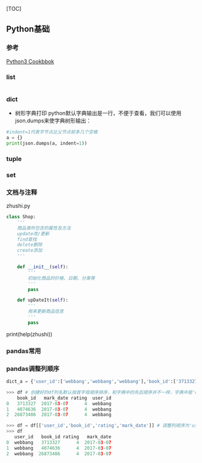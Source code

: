 [TOC]

## Python基础

### 参考
[Python3 Cookbbok](https://python3-cookbook.readthedocs.io/zh_CN/latest/)


### list
```python

```
### dict
- 树形字典打印
python默认字典输出是一行，不便于查看，我们可以使用json.dumps来使字典树形输出：

```python
#indent=1代表字节点比父节点前多几个空格
a = {}
print(json.dumps(a, indent=1))
```

### tuple


### set




### 文档与注释

zhushi.py

```python
class Shop:
    '''
    商品类所包含的属性及方法
    update改/更新
    find查找
    delete删除
    create添加
    '''

    def __init__(self):
        '''
        初始化商品的价格、日期、分类等
        '''
        pass

    def upDateIt(self):
        '''
        用来更新商品信息
        '''
        pass
```
print(help(zhushi))



### pandas常用

### pandas调整列顺序
```python
dict_a = {'user_id':['webbang','webbang','webbang'],'book_id':['3713327','4074636','26873486'],'rating':['4','4','4'],'mark_date':['2017-03-07','2017-03-07','2017-03-07']}

>>> df # 创建好的df列名默认按首字母顺序排序，和字典中的先后顺序并不一样，字典中是'user_id','book_id','rating','mark_date'
    book_id   mark_date rating  user_id
0   3713327  2017-03-07      4  webbang
1   4074636  2017-03-07      4  webbang
2  26873486  2017-03-07      4  webbang

>>> df = df[['user_id','book_id','rating','mark_date']] # 调整列顺序为'user_id','book_id','rating','mark_date'
>>> df
   user_id   book_id rating   mark_date
0  webbang   3713327      4  2017-03-07
1  webbang   4074636      4  2017-03-07
2  webbang  26873486      4  2017-03-07

```